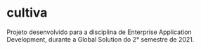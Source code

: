# cultiva
Projeto desenvolvido para a disciplina de Enterprise Application Development, durante a Global Solution do 2° semestre de 2021.

